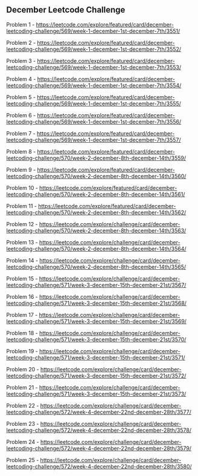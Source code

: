 <h2>December Leetcode Challenge</h2>

Problem 1 - https://leetcode.com/explore/featured/card/december-leetcoding-challenge/569/week-1-december-1st-december-7th/3551/

Problem 2 - https://leetcode.com/explore/featured/card/december-leetcoding-challenge/569/week-1-december-1st-december-7th/3552/

Problem 3 - https://leetcode.com/explore/featured/card/december-leetcoding-challenge/569/week-1-december-1st-december-7th/3553/

Problem 4 - https://leetcode.com/explore/featured/card/december-leetcoding-challenge/569/week-1-december-1st-december-7th/3554/

Problem 5 - https://leetcode.com/explore/featured/card/december-leetcoding-challenge/569/week-1-december-1st-december-7th/3555/

Problem 6 - https://leetcode.com/explore/featured/card/december-leetcoding-challenge/569/week-1-december-1st-december-7th/3556/

Problem 7 - https://leetcode.com/explore/featured/card/december-leetcoding-challenge/569/week-1-december-1st-december-7th/3557/

Problem 8 - https://leetcode.com/explore/featured/card/december-leetcoding-challenge/570/week-2-december-8th-december-14th/3559/

Problem 9 - https://leetcode.com/explore/featured/card/december-leetcoding-challenge/570/week-2-december-8th-december-14th/3560/

Problem 10 - https://leetcode.com/explore/featured/card/december-leetcoding-challenge/570/week-2-december-8th-december-14th/3561/

Problem 11 - https://leetcode.com/explore/featured/card/december-leetcoding-challenge/570/week-2-december-8th-december-14th/3562/

Problem 12 - https://leetcode.com/explore/challenge/card/december-leetcoding-challenge/570/week-2-december-8th-december-14th/3563/

Problem 13 - https://leetcode.com/explore/challenge/card/december-leetcoding-challenge/570/week-2-december-8th-december-14th/3564/

Problem 14 - https://leetcode.com/explore/challenge/card/december-leetcoding-challenge/570/week-2-december-8th-december-14th/3565/

Problem 15 - https://leetcode.com/explore/challenge/card/december-leetcoding-challenge/571/week-3-december-15th-december-21st/3567/

Problem 16 - https://leetcode.com/explore/challenge/card/december-leetcoding-challenge/571/week-3-december-15th-december-21st/3568/

Problem 17 - https://leetcode.com/explore/challenge/card/december-leetcoding-challenge/571/week-3-december-15th-december-21st/3569/

Problem 18 - https://leetcode.com/explore/challenge/card/december-leetcoding-challenge/571/week-3-december-15th-december-21st/3570/

Problem 19 - https://leetcode.com/explore/challenge/card/december-leetcoding-challenge/571/week-3-december-15th-december-21st/3571/

Problem 20 - https://leetcode.com/explore/challenge/card/december-leetcoding-challenge/571/week-3-december-15th-december-21st/3572/

Problem 21 - https://leetcode.com/explore/challenge/card/december-leetcoding-challenge/571/week-3-december-15th-december-21st/3573/

Problem 22 - https://leetcode.com/explore/challenge/card/december-leetcoding-challenge/572/week-4-december-22nd-december-28th/3577/

Problem 23 - https://leetcode.com/explore/challenge/card/december-leetcoding-challenge/572/week-4-december-22nd-december-28th/3578/

Problem 24 - https://leetcode.com/explore/challenge/card/december-leetcoding-challenge/572/week-4-december-22nd-december-28th/3579/

Problem 25 - https://leetcode.com/explore/challenge/card/december-leetcoding-challenge/572/week-4-december-22nd-december-28th/3580/
